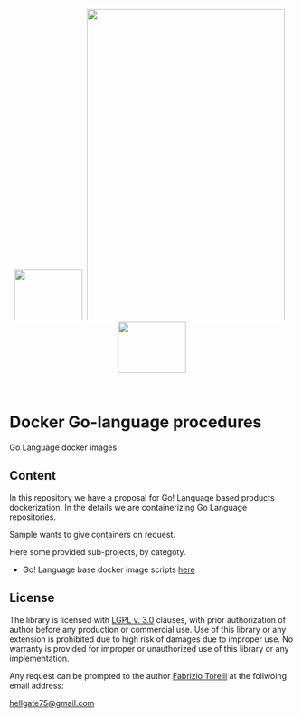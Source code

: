 <p align="center">
<image width="120" height="90" src="images/101-docker-logo.png"></image>&nbsp;
<image width="350" height="550" src="images/golang-logo.png">
&nbsp;<image width="120" height="90" src="images/docker-logo.png"></image>
</p><br/>

# Docker Go-language procedures
Go Language docker images





## Content

In this repository we have a proposal for Go! Language based products dockerization. In the details we are containerizing Go Language repositories.

Sample wants to give containers on request.

Here some provided sub-projects, by categoty.

* Go! Language base docker image scripts [here](/docker-golang-base) 



## License

The library is licensed with [LGPL v. 3.0](/LICENSE) clauses, with prior authorization of author before any production or commercial use. Use of this library or any extension is prohibited due to high risk of damages due to improper use. No warranty is provided for improper or unauthorized use of this library or any implementation.

Any request can be prompted to the author [Fabrizio Torelli](https://www.linkedin.com/in/fabriziotorelli) at the follwoing email address:

[hellgate75@gmail.com](mailto:hellgate75@gmail.com)
